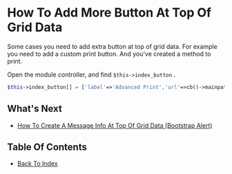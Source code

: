 # How To Add More Button At Top Of Grid Data

Some cases you need to add extra button at top of grid data. For example you need to add a custom print button. And you've created a method to print.

Open the module controller, and find `$this->index_button` . 

```php
$this->index_button[] = ['label'=>'Advanced Print','url'=>cb()->mainpath("print"),"icon"=>"fa fa-print"];
```
## What's Next
- [How To Create A Message Info At Top Of Grid Data (Bootstrap Alert)](./how-create-message-top-grid-data.md)

## Table Of Contents
- [Back To Index](./index.md)